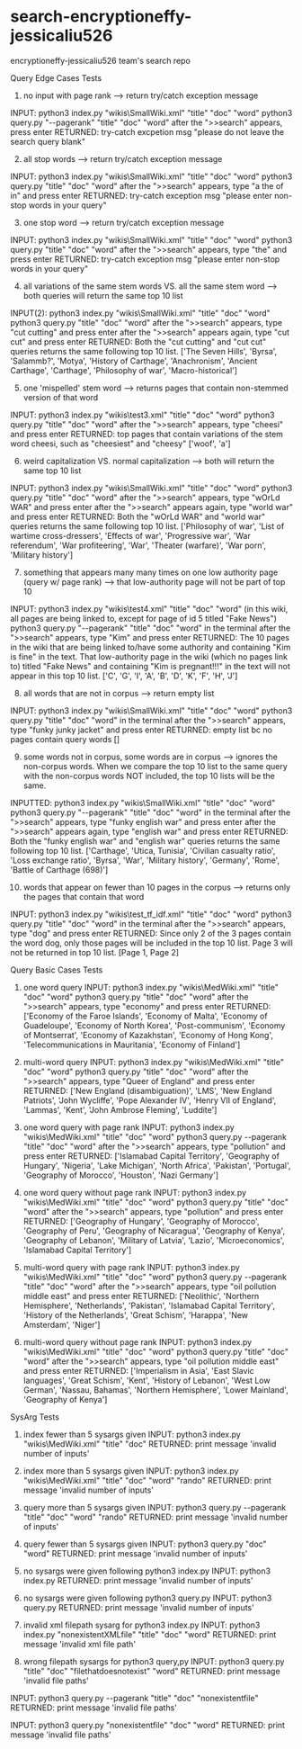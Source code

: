 # search-encryptioneffy-jessicaliu526
encryptioneffy-jessicaliu526 team's search repo

Query Edge Cases Tests
1) no input with page rank
--> return try/catch exception message

  INPUT:
  python3 index.py "wikis\SmallWiki.xml" "title" "doc" "word"
  python3 query.py "--pagerank" "title" "doc" "word"
  after the ">>search" appears, press enter
  RETURNED: 
  try-catch excpetion msg "please do not leave the search query blank"

2) all stop words
--> return try/catch exception message

  INPUT:
  python3 index.py "wikis\SmallWiki.xml" "title" "doc" "word"
  python3 query.py "title" "doc" "word"
  after the ">>search" appears, type "a the of in" and press enter
  RETURNED:
  try-catch exception msg "please enter non-stop words in your query"

3) one stop word
--> return try/catch exception message

  INPUT:
  python3 index.py "wikis\SmallWiki.xml" "title" "doc" "word"
  python3 query.py "title" "doc" "word"
  after the ">>search" appears, type "the" and press enter
  RETURNED:
  try-catch exception msg "please enter non-stop words in your query"


4) all variations of the same stem words VS. all the same stem word
--> both queries will return the same top 10 list

  INPUT(2):
  python3 index.py "wikis\SmallWiki.xml" "title" "doc" "word"
  python3 query.py "title" "doc" "word" 
  after the ">>search" appears, type "cut cutting" and press enter
  after the ">>search" appears again, type "cut cut" and press enter
  RETURNED:
  Both the "cut cutting" and "cut cut" queries returns the same following top 10 list.
  ['The Seven Hills', 'Byrsa', 'Salammb?', 'Motya', 'History of Carthage', 'Anachronism', 'Ancient Carthage', 'Carthage', 'Philosophy of war', 'Macro-historical']

5) one 'mispelled' stem word
--> returns pages that contain non-stemmed version of that word

  INPUT:
  python3 index.py "wikis\test3.xml" "title" "doc" "word"
  python3 query.py "title" "doc" "word" 
  after the ">>search" appears, type "cheesi" and press enter
  RETURNED:
  top pages that contain variations of the stem word cheesi, such as "cheesiest" and "cheesy"
  ['woof', 'a']

6) weird capitalization VS. normal capitalization
--> both will return the same top 10 list

  INPUT:
  python3 index.py "wikis\SmallWiki.xml" "title" "doc" "word"
  python3 query.py "title" "doc" "word" 
  after the ">>search" appears, type "wOrLd WAR" and press enter
  after the ">>search" appears again, type "world war" and press enter
  RETURNED:
  Both the "wOrLd WAR" and "world war" queries returns the same following top 10 list.
  ['Philosophy of war', 'List of wartime cross-dressers', 'Effects of war', 'Progressive war', 'War referendum', 'War profiteering', 'War', 'Theater (warfare)', 'War porn', 'Military history']

7) something that appears many many times on one low authority page (query w/ page rank)
--> that low-authority page will not be part of top 10

  INPUT:
  python3 index.py "wikis\test4.xml" "title" "doc" "word" (in this wiki, all pages are being linked to, except for page of id 5 titled "Fake News")
  python3 query.py "--pagerank" "title" "doc" "word" in the terminal
  after the ">>search" appears, type "Kim" and press enter
  RETURNED:
  The 10 pages in the wiki that are being linked to/have some authority and containing "Kim is fine" in the text.
  That low-authority page in the wiki (which no pages link to) titled "Fake News" and containing "Kim is pregnant!!!" in the text will not appear in this top 10 list. ['C', 'G', 'I', 'A', 'B', 'D', 'K', 'F', 'H', 'J']

8) all words that are not in corpus
--> return empty list

  INPUT:
  python3 index.py "wikis\SmallWiki.xml" "title" "doc" "word"
  python3 query.py "title" "doc" "word" in the terminal
  after the ">>search" appears, type "funky junky jacket" and press enter
  RETURNED:
  empty list bc no pages contain query words []


9) some words not in corpus, some words are in corpus 
--> ignores the non-corpus words. When we compare the top 10 list to the same query with the non-corpus words NOT included, the top 10 lists will be the same.

  INPUTTED:
  python3 index.py "wikis\SmallWiki.xml" "title" "doc" "word"
  python3 query.py "--pagerank" "title" "doc" "word" in the terminal
  after the ">>search" appears, type "funky english war" and press enter
  after the ">>search" appears again, type "english war" and press enter
  RETURNED:
  Both the "funky english war" and "english war" queries returns the same following top 10 list.
  ['Carthage', 'Utica, Tunisia', 'Civilian casualty ratio', 'Loss exchange ratio', 'Byrsa', 'War', 'Military history', 'Germany', 'Rome', 'Battle of Carthage (698)']


10) words that appear on fewer than 10 pages in the corpus
--> returns only the pages that contain that word

  INPUT: 
  python3 index.py "wikis\test_tf_idf.xml" "title" "doc" "word"
  python3 query.py "title" "doc" "word" in the terminal
  after the ">>search" appears, type "dog" and press enter
  RETURNED:
  Since only 2 of the 3 pages contain the word dog, only those pages will be included in the top 10 list. Page 3 will not be returned in top 10 list.
  [Page 1, Page 2]



Query Basic Cases Tests
1) one word query
INPUT:
python3 index.py "wikis\MedWiki.xml" "title" "doc" "word"
python3 query.py "title" "doc" "word"
after the ">>search" appears, type "economy" and press enter
RETURNED:
['Economy of the Faroe Islands', 'Economy of Malta', 'Economy of Guadeloupe', 'Economy of North Korea', 'Post-communism', 'Economy of Montserrat', 'Economy of Kazakhstan', 'Economy of Hong Kong', 'Telecommunications in Mauritania', 'Economy of Finland']

2) multi-word query
INPUT:
python3 index.py "wikis\MedWiki.xml" "title" "doc" "word"
python3 query.py "title" "doc" "word"
after the ">>search" appears, type "Queer of England" and press enter
RETURNED:
['New England (disambiguation)', 'LMS', 'New England Patriots', 'John Wycliffe', 'Pope Alexander IV', 'Henry VII of England', 'Lammas', 'Kent', 'John Ambrose Fleming', 'Luddite']

3) one word query with page rank
INPUT:
python3 index.py "wikis\MedWiki.xml" "title" "doc" "word"
python3 query.py --pagerank "title" "doc" "word"
after the ">>search" appears, type "pollution" and press enter
RETURNED:
['Islamabad Capital Territory', 'Geography of Hungary', 'Nigeria', 'Lake Michigan', 'North Africa', 'Pakistan', 'Portugal', 'Geography of Morocco', 'Houston', 'Nazi Germany']


4) one word query without page rank
INPUT:
python3 index.py "wikis\MedWiki.xml" "title" "doc" "word"
python3 query.py "title" "doc" "word"
after the ">>search" appears, type "pollution" and press enter
RETURNED:
['Geography of Hungary', 'Geography of Morocco', 'Geography of Peru', 'Geography of Nicaragua', 'Geography of Kenya', 'Geography of Lebanon', 'Military of Latvia', 'Lazio', 'Microeconomics', 'Islamabad Capital Territory']

5) multi-word query with page rank
INPUT:
python3 index.py "wikis\MedWiki.xml" "title" "doc" "word"
python3 query.py --pagerank "title" "doc" "word"
after the ">>search" appears, type "oil pollution middle east" and press enter
RETURNED:
['Neolithic', 'Northern Hemisphere', 'Netherlands', 'Pakistan', 'Islamabad Capital Territory', 'History of the Netherlands', 'Great Schism', 'Harappa', 'New Amsterdam', 'Niger']

6) multi-word query without page rank
INPUT:
python3 index.py "wikis\MedWiki.xml" "title" "doc" "word"
python3 query.py "title" "doc" "word"
after the ">>search" appears, type "oil pollution middle east" and press enter
RETURNED:
['Imperialism in Asia', 'East Slavic languages', 'Great Schism', 'Kent', 'History of Lebanon', 'West Low German', 'Nassau, Bahamas', 'Northern Hemisphere', 'Lower Mainland', 'Geography of Kenya']



SysArg Tests
1) index fewer than 5 sysargs given
INPUT:
python3 index.py "wikis\MedWiki.xml" "title" "doc"
RETURNED:
print message 'invalid number of inputs'

2) index more than 5 sysargs given
INPUT:
python3 index.py "wikis\MedWiki.xml" "title" "doc" "word" "rando"
RETURNED:
print message 'invalid number of inputs'

3) query more than 5 sysargs given
INPUT:
python3 query.py --pagerank "title" "doc" "word" "rando"
RETURNED:
print message 'invalid number of inputs'

4) query fewer than 5 sysargs given
INPUT:
python3 query.py "doc" "word" 
RETURNED:
print message 'invalid number of inputs'

5) no sysargs were given following python3 index.py 
INPUT:
python3 index.py
RETURNED:
print message 'invalid number of inputs'

6) no sysargs were given following python3 query.py
INPUT:
python3 query.py
RETURNED:
print message 'invalid number of inputs'

7) invalid xml filepath sysarg for python3 index.py
INPUT:
python3 index.py "nonexistentXMLfile" "title" "doc" "word"
RETURNED:
print message 'invalid xml file path'

8) wrong filepath sysargs for python3 query,py
INPUT: 
python3 query.py "title" "doc" "filethatdoesnotexist" "word"
RETURNED:
print message 'invalid file paths'


INPUT:
python3 query.py --pagerank "title" "doc" "nonexistentfile" 
RETURNED:
print message 'invalid file paths'

INPUT:
python3 query.py "nonexistentfile" "doc" "word"
RETURNED:
print message 'invalid file paths'
